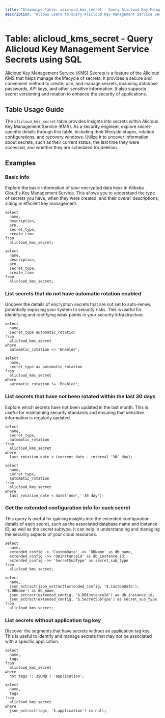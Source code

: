 ```yaml
---
title: "Steampipe Table: alicloud_kms_secret - Query Alicloud Key Management Service Secrets using SQL"
description: "Allows users to query Alicloud Key Management Service Secrets, specifically the detailed information of the secrets including their version stages, rotation configuration, and recovery window."
---
```


# Table: alicloud_kms_secret - Query Alicloud Key Management Service Secrets using SQL

Alicloud Key Management Service (KMS) Secrets is a feature of the Alicloud KMS that helps manage the lifecycle of secrets. It provides a secure and convenient method to create, use, and manage secrets, including database passwords, API keys, and other sensitive information. It also supports secret versioning and rotation to enhance the security of applications.

## Table Usage Guide

The `alicloud_kms_secret` table provides insights into secrets within Alicloud Key Management Service (KMS). As a security engineer, explore secret-specific details through this table, including their lifecycle stages, rotation configurations, and recovery windows. Utilize it to uncover information about secrets, such as their current status, the last time they were accessed, and whether they are scheduled for deletion.

## Examples

### Basic info
Explore the basic information of your encrypted data keys in Alibaba Cloud's Key Management Service. This allows you to understand the type of secrets you have, when they were created, and their overall descriptions, aiding in efficient key management.

```sql+postgres
select
  name,
  description,
  arn,
  secret_type,
  create_time
from
  alicloud_kms_secret;
```

```sql+sqlite
select
  name,
  description,
  arn,
  secret_type,
  create_time
from
  alicloud_kms_secret;
```

### List secrets that do not have automatic rotation enabled
Uncover the details of encryption secrets that are not set to auto-renew, potentially exposing your system to security risks. This is useful for identifying and rectifying weak points in your security infrastructure.

```sql+postgres
select
  name,
  secret_type automatic_rotation
from
  alicloud_kms_secret
where
  automatic_rotation <> 'Enabled';
```

```sql+sqlite
select
  name,
  secret_type as automatic_rotation
from
  alicloud_kms_secret
where
  automatic_rotation != 'Enabled';
```

### List secrets that have not been rotated within the last 30 days
Explore which secrets have not been updated in the last month. This is useful for maintaining security standards and ensuring that sensitive information is regularly updated.

```sql+postgres
select
  name,
  secret_type,
  automatic_rotation
from
  alicloud_kms_secret
where
  last_rotation_date < (current_date - interval '30' day);
```

```sql+sqlite
select
  name,
  secret_type,
  automatic_rotation
from
  alicloud_kms_secret
where
  last_rotation_date < date('now','-30 day');
```

### Get the extended configuration info for each secret
This query is useful for gaining insights into the extended configuration details of each secret, such as the associated database name and instance ID, as well as the secret subtype. It can help in understanding and managing the security aspects of your cloud resources.

```sql+postgres
select
  name,
  extended_config -> 'CustomData' ->> 'DBName' as db_name,
  extended_config ->> 'DBInstanceId' as db_instance_id,
  extended_config ->> 'SecretSubType' as secret_sub_type
from
  alicloud_kms_secret;
```

```sql+sqlite
select
  name,
  json_extract(json_extract(extended_config, '$.CustomData'), '$.DBName') as db_name,
  json_extract(extended_config, '$.DBInstanceId') as db_instance_id,
  json_extract(extended_config, '$.SecretSubType') as secret_sub_type
from
  alicloud_kms_secret;
```

### List secrets without application tag key
Discover the segments that have secrets without an application tag key. This is useful to identify and manage secrets that may not be associated with a specific application.

```sql+postgres
select
  name,
  tags
from
  alicloud_kms_secret
where
  not tags :: JSONB ? 'application';
```

```sql+sqlite
select
  name,
  tags
from
  alicloud_kms_secret
where
  json_extract(tags, '$.application') is null;
```